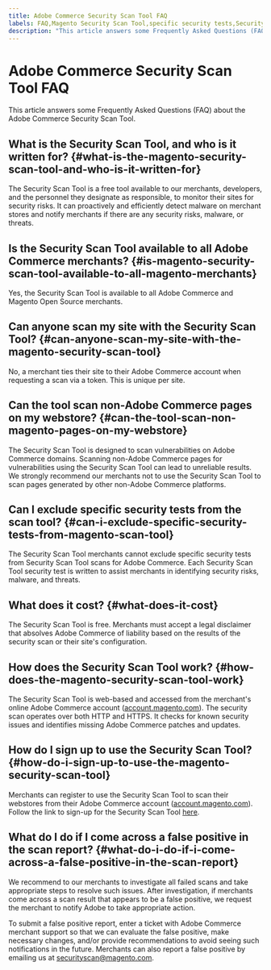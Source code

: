 ```yaml
---
title: Adobe Commerce Security Scan Tool FAQ
labels: FAQ,Magento Security Scan Tool,specific security tests,Security Scan Tool,Magento Security,free tool,scanning,scan pages,Adobe Commerce
description: "This article answers some Frequently Asked Questions (FAQ) about the Adobe Commerce Security Scan Tool."
---
```


# Adobe Commerce Security Scan Tool FAQ

This article answers some Frequently Asked Questions (FAQ) about the Adobe Commerce Security Scan Tool.

## What is the Security Scan Tool, and who is it written for? {#what-is-the-magento-security-scan-tool-and-who-is-it-written-for}

The Security Scan Tool is a free tool available to our merchants, developers, and the personnel they designate as responsible, to monitor their sites for security risks. It can proactively and efficiently detect malware on merchant stores and notify merchants if there are any security risks, malware, or threats.

## Is the Security Scan Tool available to all Adobe Commerce merchants? {#is-magento-security-scan-tool-available-to-all-magento-merchants}

Yes, the Security Scan Tool is available to all Adobe Commerce and Magento Open Source merchants.

## Can anyone scan my site with the Security Scan Tool? {#can-anyone-scan-my-site-with-the-magento-security-scan-tool}

No, a merchant ties their site to their Adobe Commerce account when requesting a scan via a token. This is unique per site.

## Can the tool scan non-Adobe Commerce pages on my webstore? {#can-the-tool-scan-non-magento-pages-on-my-webstore}

The Security Scan Tool is designed to scan vulnerabilities on Adobe Commerce domains. Scanning non-Adobe Commerce pages for vulnerabilities using the Security Scan Tool can lead to unreliable results. We strongly recommend our merchants not to use the Security Scan Tool to scan pages generated by other non-Adobe Commerce platforms.

## Can I exclude specific security tests from the scan tool? {#can-i-exclude-specific-security-tests-from-magento-scan-tool}

The Security Scan Tool merchants cannot exclude specific security tests from Security Scan Tool scans for Adobe Commerce. Each Security Scan Tool security test is written to assist merchants in identifying security risks, malware, and threats.

## What does it cost? {#what-does-it-cost}

The Security Scan Tool is free. Merchants must accept a legal disclaimer that absolves Adobe Commerce of liability based on the results of the security scan or their site's configuration.

## How does the Security Scan Tool work? {#how-does-the-magento-security-scan-tool-work}

The Security Scan Tool is web-based and accessed from the merchant's online Adobe Commerce account ([account.magento.com](http://account.magento.com/)). The security scan operates over both HTTP and HTTPS. It checks for known security issues and identifies missing Adobe Commerce patches and updates.

## How do I sign up to use the Security Scan Tool? {#how-do-i-sign-up-to-use-the-magento-security-scan-tool}

Merchants can register to use the Security Scan Tool to scan their webstores from their Adobe Commerce account ([account.magento.com](http://account.magento.com/)). Follow the link to sign-up for the Security Scan Tool [here](https://account.magento.com/scanner/dashboard/?_ga=2.83981338.267715797.1615821601-2099431409.1611073686).

## What do I do if I come across a false positive in the scan report? {#what-do-i-do-if-i-come-across-a-false-positive-in-the-scan-report}

We recommend to our merchants to investigate all failed scans and take appropriate steps to resolve such issues. After investigation, if merchants come across a scan result that appears to be a false positive, we request the merchant to notify Adobe to take appropriate action.

To submit a false positive report, enter a ticket with Adobe Commerce merchant support so that we can evaluate the false positive, make necessary changes, and/or provide recommendations to avoid seeing such notifications in the future. Merchants can also report a false positive by emailing us at [securityscan@magento.com](mailto:securityscan@magento.com).